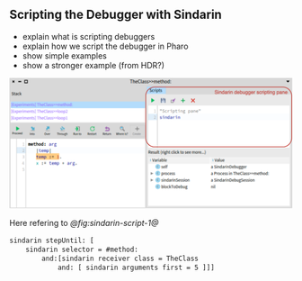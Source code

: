 ## Scripting the Debugger with Sindarin

- explain what is scripting debuggers
- explain how we script the debugger in Pharo
- show simple examples
- show a stronger example (from HDR?)

![The Sindarin debugger scripting pane.](graphics/sindarin-debugger.png)

Here refering to *@fig:sindarin-script-1@*

```language=Pharo&caption=Defining the name of your debugger extension&label=fig:sindarin-script-1
sindarin stepUntil: [ 
	sindarin selector = #method: 
		and:[sindarin receiver class = TheClass 
			and: [ sindarin arguments first = 5 ]]]
```